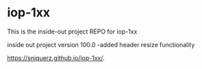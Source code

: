 # iop-1xx
This is the inside-out project REPO for iop-1xx

inside out project version 100.0
  -added header resize functionality

https://sniquerz.github.io/iop-1xx/.
